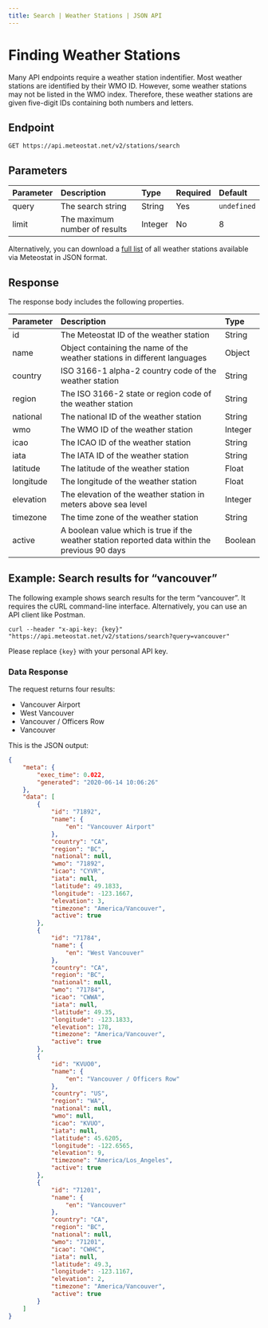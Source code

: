 ```yaml
---
title: Search | Weather Stations | JSON API
---
```


# Finding Weather Stations

Many API endpoints require a weather station indentifier. Most weather stations are identified by their WMO ID. However, some weather stations may not be listed in the WMO index. Therefore, these weather stations are given five-digit IDs containing both numbers and letters.

## Endpoint

```
GET https://api.meteostat.net/v2/stations/search
```

## Parameters

| **Parameter** | **Description**               | **Type** | **Required** | **Default** |
|:--------------|:------------------------------|:---------|:-------------|:------------|
| query         | The search string             | String   | Yes          | `undefined` |
| limit         | The maximum number of results | Integer  | No           | 8           |

Alternatively, you can download a [full list](/bulk/stations) of all weather stations available via Meteostat in JSON format.

## Response

The response body includes the following properties.

| **Parameter** | **Description**                                                                                | **Type** |
|:--------------|:-----------------------------------------------------------------------------------------------|:---------|
| id            | The Meteostat ID of the weather station                                                        | String   |
| name          | Object containing the name of the weather stations in different languages                      | Object   |
| country       | ISO 3166-1 alpha-2 country code of the weather station                                         | String   |
| region        | The ISO 3166-2 state or region code of the weather station                                     | String   |
| national      | The national ID of the weather station                                                         | String   |
| wmo           | The WMO ID of the weather station                                                              | Integer  |
| icao          | The ICAO ID of the weather station                                                             | String   |
| iata          | The IATA ID of the weather station                                                             | String   |
| latitude      | The latitude of the weather station                                                            | Float    |
| longitude     | The longitude of the weather station                                                           | Float    |
| elevation     | The elevation of the weather station in meters above sea level                                 | Integer  |
| timezone      | The time zone of the weather station                                                           | String   |
| active        | A boolean value which is true if the weather station reported data within the previous 90 days | Boolean  |

## Example: Search results for “vancouver”

The following example shows search results for the term “vancouver”. It requires the cURL command-line interface. Alternatively, you can use an API client like Postman.

```
curl --header "x-api-key: {key}" "https://api.meteostat.net/v2/stations/search?query=vancouver"
```

Please replace `{key}` with your personal API key.

### Data Response

The request returns four results:

* Vancouver Airport
* West Vancouver
* Vancouver / Officers Row
* Vancouver

This is the JSON output:

```json
{
    "meta": {
        "exec_time": 0.022,
        "generated": "2020-06-14 10:06:26"
    },
    "data": [
        {
            "id": "71892",
            "name": {
                "en": "Vancouver Airport"
            },
            "country": "CA",
            "region": "BC",
            "national": null,
            "wmo": "71892",
            "icao": "CYVR",
            "iata": null,
            "latitude": 49.1833,
            "longitude": -123.1667,
            "elevation": 3,
            "timezone": "America/Vancouver",
            "active": true
        },
        {
            "id": "71784",
            "name": {
                "en": "West Vancouver"
            },
            "country": "CA",
            "region": "BC",
            "national": null,
            "wmo": "71784",
            "icao": "CWWA",
            "iata": null,
            "latitude": 49.35,
            "longitude": -123.1833,
            "elevation": 178,
            "timezone": "America/Vancouver",
            "active": true
        },
        {
            "id": "KVUO0",
            "name": {
                "en": "Vancouver / Officers Row"
            },
            "country": "US",
            "region": "WA",
            "national": null,
            "wmo": null,
            "icao": "KVUO",
            "iata": null,
            "latitude": 45.6205,
            "longitude": -122.6565,
            "elevation": 9,
            "timezone": "America/Los_Angeles",
            "active": true
        },
        {
            "id": "71201",
            "name": {
                "en": "Vancouver"
            },
            "country": "CA",
            "region": "BC",
            "national": null,
            "wmo": "71201",
            "icao": "CWHC",
            "iata": null,
            "latitude": 49.3,
            "longitude": -123.1167,
            "elevation": 2,
            "timezone": "America/Vancouver",
            "active": true
        }
    ]
}
```
